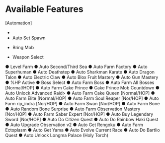 # Available Features
 [Automation]
- <Settings>
- Auto Set Spawn
* Bring Mob
+ Weapon Select
<Main Automation>
● Level Farm
● Auto Second/Third Sea
● Auto Farm Factory
<Fighting Styles>
● Auto Superhuman
● Auto Deathstep
● Auto Sharkman Karate
● Auto Dragon Talon
● Auto Electric Claw
<Mastery Farm>
● Auto Blox Fruit Mastery
● Auto Gun Mastery
● %HP Active
<Bosses>
● Boss Select
● Auto Farm Boss
● Auto Farm All Bosses [Normal/HOP]
<Cake Prince>
● Auto Farm Cake Prince
● Cake Prince Mob Countdown
<Advanced Raid>
● Auto Unlock Advanced Raid>
<Cake Queen>
● Auto Farm Cake Queen [Normal/HOP]
<Elite>
● Auto Farm Elite [Normal/HOP]
<Soul Reaper>
● Auto Farm Soul Reaper [Nor/HOP]
<rip_indra>
● Auto Farm rip_indra [Nor/HOP]
<Swan>
● Auto Farm Swan [Nor/HOP]
<Bones>
● Auto Farm Bone
● Auto Random Bone Surprise
<Observation>
● Auto Farm Observation Mastery [Nor/HOP]
<Saber Expert>
● Auto Farm Saber Expert [Nor/HOP]
<Legendaries Sword>
● Auto Buy Legendary Sword [Nor/HOP]
<Other>
● Auto Do Citizen Quest
● Auto Do Rainbow Haki Quest
● Auto Upgrade Observation v2
● Auto Get Rengoku
● Auto Farm Ectoplasm
● Auto Get Yama
● Auto Evolve Current Race
● Auto Do Bartlio Quest
● Auto Unlock Longma Palace (Holy Torch)
